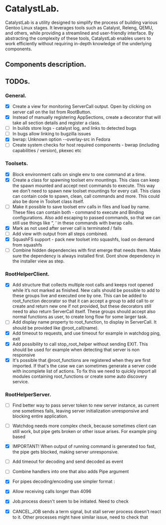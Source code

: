 # CatalystLab.

CatalystLab is a utility designed to simplify the process of building various
Gentoo Linux stages. It leverages tools such as Catalyst, Releng, QEMU, and 
others, while providing a streamlined and user-friendly interface. By 
abstracting the complexity of these tools, CatalystLab enables users to work 
efficiently without requiring in-depth knowledge of the underlying components.

## Components description.

## TODOs.

### General.
- [x] Create a view for monitoring ServerCall output. Open by clicking on server call on the list from RootButton.
- [x] Instead of manually registering AppSections, create a decorator that will take all section details and register a class.
- [ ] In builds store logs - catalyst log, and links to detected bugs
- [ ] In bugs allow linking to bugzilla issues
- [x] bwrap: Unknown option --overlay-src in Fedora
- [ ] Create system checks for host required components - bwrap (including capabilities / version), pkexec etc

### Toolsets.
- [x] Block environment calls on single env to one command at a time.
- [x] Create a class for spawning toolset env mountings. This class can keep the spawn mounted and accept next commands to execute. This way we don’t need to spawn new toolset mountings for every call. This class can contain code to spawn, clean, call commands and more. This could also be done in Toolset class itself.
- [ ] Make it possible to save toolset env calls in files and load by name. These files can contain both - command to execute and Binding configurations. Also add escaping to passed commands, so that we can still use things like “, ‘ in these commands with bwrap calls.
- [x] Mark as not used after server call is terminated / fails
- [ ] Add view with output from all steps combined.
- [x] SquashFS support - pack new toolset into squashfs, load on demand from squashfs
- [ ] Combine hidden dependencies with first emerge that needs them. Make sure the dependency is always installed first. Dont show dependency in the installer view as step.

### RootHelperClient.
- [x] Add structure that collects multiple root calls and keeps root opened while it’s not marked as finished. New calls should be possible to add to these groups live and executed one by one. This can be added to root_function decorator so that it can accept a group to add call to or create and return new one if not provided, but these decorators still need to also return ServerCall itself. These groups should accept also normal functions as user, to create long flow for some larger task.
- [ ] Add display name property to root_function, to display in ServerCall. It should be provided like @root_call(name).
- [x] Add timeout to requests, and use timeout for example in watchdog ping, exit
- [x] Add possibility to call stop_root_helper without sending EXIT. This should be used for example when detecting that server is non responsive
- [x] It's possible that @root_functions are registered when they are first imported. If that's the case we can sometimes generate a server code with incomplete list of actions. To fix this we need to quickly import all modules containing root_functions or create some auto discovery service.

### RootHelperServer.
- [ ] Find better way to pass server token to new server instance, as current one sometimes fails, leaving server initialization unresponsive and blocking entire application.
- [ ] Watchdog needs more complex check, because sometimes client can still work, but pipe gets broken or other issue arises. For example ping based
- [x] IMPORTANT! When output of running command is generated too fast, the pipe gets blocked, making server unresponsive.
- [ ] Add timeout for decoding and send decoded as event
- [ ] Combine handlers into one that also adds Pipe argument
- [x] For pipes decoding/encoding use simpler format <PipeID>:<Message>
- [x] Allow receiving calls longer than 4096
- [x] Job.process doesn't seem to be initiated. Need to check
- [x] CANCEL_JOB sends a term signal, but stall server process doesn't react to it. Other processes might have similar issue, need to check that

